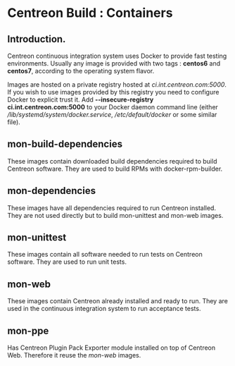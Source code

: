 # Centreon Build : Containers

## Introduction.

Centreon continuous integration system uses Docker to provide fast
testing environments. Usually any image is provided with two tags :
**centos6** and **centos7**, according to the operating system flavor.

Images are hosted on a private registry hosted at
*ci.int.centreon.com:5000*. If you wish to use images provided by this
registry you need to configure Docker to explicit trust it. Add
**--insecure-registry ci.int.centreon.com:5000** to your Docker daemon
command line (either */lib/systemd/system/docker.service*,
*/etc/default/docker* or some similar file).

## mon-build-dependencies

These images contain downloaded build dependencies required to build
Centreon software. They are used to build RPMs with docker-rpm-builder.

## mon-dependencies

These images have all dependencies required to run Centreon installed.
They are not used directly but to build mon-unittest and mon-web images.

## mon-unittest

These images contain all software needed to run tests on Centreon
software. They are used to run unit tests.

## mon-web

These images contain Centreon already installed and ready to run. They
are used in the continuous integration system to run acceptance tests.

## mon-ppe

Has Centreon Plugin Pack Exporter module installed on top of Centreon
Web. Therefore it reuse the *mon-web* images.
